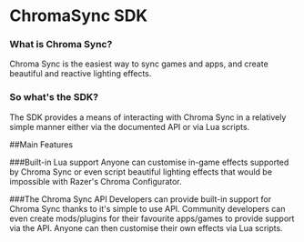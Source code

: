 # ChromaSync SDK

### What is Chroma Sync?

Chroma Sync is the easiest way to sync games and apps, and create beautiful and reactive lighting effects.

### So what's the SDK?

The SDK provides a means of interacting with Chroma Sync in a relatively simple manner either via the documented API or via Lua scripts.

##Main Features

###Built-in Lua support
Anyone can customise in-game effects supported by Chroma Sync or even script beautiful lighting effects that would be impossible with Razer's Chroma Configurator.

###The Chroma Sync API
Developers can provide built-in support for Chroma Sync thanks to it's simple to use API. Community developers can even create mods/plugins for their favourite apps/games to provide support via the API. Anyone can then customise their own effects via Lua scripts.
